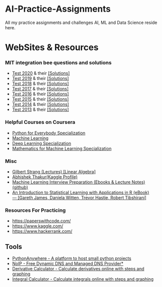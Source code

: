 # AI-Practice-Assignments
All my practice assignments and challenges AI, ML and Data Science reside here.

# WebSites & Resources
### MIT integration bee questions and solutions
* [Test 2020](http://www.mit.edu/~pax/pdf/qualifying_round_2020_test.pdf) & their [[Solutions]](http://www.mit.edu/~pax/pdf/qualifying_round_2020_answers.pdf)
* [Test 2019](http://www.mit.edu/~pax/pdf/qualifying_round_2019_test.pdf) & their [[Solutions]](http://www.mit.edu/~pax/pdf/qualifying_round_2019_answers.pdf)
* [Test 2018](http://www.mit.edu/~pax/pdf/qualifying_round_2018_test.pdf) & their [[Solutions]](http://www.mit.edu/~pax/pdf/qualifying_round_2018_answers.pdf)
* [Test 2017](http://www.mit.edu/~pax/pdf/qualifying_round_2017_test.pdf) & their [[Solutions]](http://www.mit.edu/~pax/pdf/qualifying_round_2017_answers.pdf)
* [Test 2016](http://www.mit.edu/~pax/pdf/qualifying_round_2016_test.pdf) & their [[Solutions]](http://www.mit.edu/~pax/pdf/qualifying_round_2016_answers.pdf)
* [Test 2015](http://www.mit.edu/~pax/pdf/qualifying_round_2015_test.pdf) & their [[Solutions]](http://www.mit.edu/~pax/pdf/qualifying_round_2015_answers.pdf)
* [Test 2014](http://www.mit.edu/~pax/pdf/qualifying_round_2014_test.pdf) & their [[Solutions]](http://www.mit.edu/~pax/pdf/qualifying_round_2014_answers.pdf)
* [Test 2013](http://www.mit.edu/~pax/pdf/qualifying_round_2013_test.pdf) & their [[Solutions]](http://www.mit.edu/~pax/pdf/qualifying_round_2013_answers.pdf)

### Helpful Courses on Coursera
* [Python for Everybody Specialization](https://www.coursera.org/specializations/python)
* [Machine Learning](https://www.coursera.org/learn/machine-learning)
* [Deep Learning Specialization](https://www.coursera.org/specializations/deep-learning)
* [Mathematics for Machine Learning Specialization](https://www.coursera.org/specializations/mathematics-machine-learning)

### Misc
* [Gilbert Strang (Lectures) [Linear Algebra]](https://www.youtube.com/watch?v=7UJ4CFRGd-U&list=PLE7DDD91010BC51F8)
* [Abhishek Thakur(Kaggle Profile)](https://www.kaggle.com/abhishek)
* [Machine Learning Interview Preparation (Ebooks & Lecture Notes)(github)](https://github.com/machine-learning-interview-prep/CS229_ML/tree/master/doc)
* [An Introduction to Statistical Learning with Applications in R (eBook)<br>— [Gareth James, Daniela Witten, Trevor Hastie, Robert Tibshirani]](https://faculty.marshall.usc.edu/gareth-james/ISL/ISLR%20Seventh%20Printing.pdf)

### Resources For Practicing
* https://paperswithcode.com/
* https://www.kaggle.com/
* https://www.hackerrank.com/

## Tools
* [PythonAnywhere - A platform to host small python projects](http://www.pythonanywhere.com/)
* [NoIP - Free Dynamic DNS and Managed DNS Provider*](https://www.noip.com/)
* [Derivative Calculator - Calculate derivatives online with steps and graphing](https://www.derivative-calculator.net/)
* [Integral Calculator - Calculate integrals online with steps and graphing](https://www.integral-calculator.com/)
